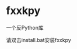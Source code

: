 # fxxkpy
一个反Python库


<!-- 在与setup.py同级目录下，使用python的命令:
```bash
python setup.py sdist bdist_wheel
```
这样我们就能跟看到setup.py文件夹下面多了一个build文件夹，打开就能看到我们的生成的.whl文件了。我们可以尝试用pip安装这个包。 -->

请双击install.bat安装fxxkpy
